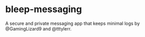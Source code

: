 # bleep-messaging
A secure and private messaging app that keeps minimal logs by @GamingLizard9 and @tttylerr. 

